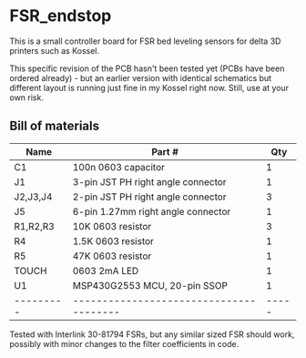 FSR_endstop
=======

This is a small controller board for FSR bed leveling sensors for delta 3D printers such as Kossel.

This specific revision of the PCB hasn't been tested yet (PCBs have been ordered already) - but an earlier version with identical schematics but different layout is running just fine in my Kossel right now. Still, use at your own risk.

## Bill of materials

Name     | Part #                                | Qty |
---------|---------------------------------------|-----|
C1       | 100n 0603 capacitor                   | 1   | 
J1       | 3-pin JST PH right angle connector    | 1   | 
J2,J3,J4 | 2-pin JST PH right angle connector    | 3   |
J5       | 6-pin 1.27mm right angle connector    | 1   |
R1,R2,R3 | 10K 0603 resistor                     | 3   |
R4       | 1.5K 0603 resistor                    | 1   |
R5       | 47K 0603 resistor                     | 1   |
TOUCH    | 0603 2mA LED                          | 1   |
U1       | MSP430G2553 MCU, 20-pin SSOP          | 1   |
---------|---------------------------------------|-----|

Tested with Interlink 30-81794 FSRs, but any similar sized FSR should work, possibly with minor changes to the filter coefficients in code.